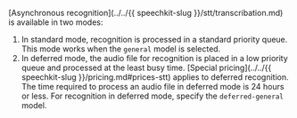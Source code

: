 [Asynchronous recognition](../../{{ speechkit-slug }}/stt/transcribation.md) is available in two modes:
1. In standard mode, recognition is processed in a standard priority queue. This mode works when the `general` model is selected.
1. In deferred mode, the audio file for recognition is placed in a low priority queue and processed at the least busy time. [Special pricing](../../{{ speechkit-slug }}/pricing.md#prices-stt) applies to deferred recognition. The time required to process an audio file in deferred mode is 24 hours or less. For recognition in deferred mode, specify the `deferred-general` model.